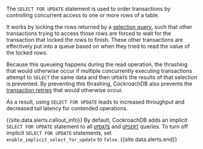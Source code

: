  The `SELECT FOR UPDATE` statement is used to order transactions by controlling concurrent access to one or more rows of a table.

It works by locking the rows returned by a [selection query][selection], such that other transactions trying to access those rows are forced to wait for the transaction that locked the rows to finish. These other transactions are effectively put into a queue based on when they tried to read the value of the locked rows.

Because this queueing happens during the read operation, the thrashing that would otherwise occur if multiple concurrently executing transactions attempt to `SELECT` the same data and then `UPDATE` the results of that selection is prevented.  By preventing this thrashing, CockroachDB also prevents the [transaction retries][retries] that would otherwise occur.

As a result, using `SELECT FOR UPDATE` leads to increased throughput and decreased tail latency for contended operations.

{{site.data.alerts.callout_info}}
By default, CockroachDB adds an implicit `SELECT FOR UPDATE` statement to all [`UPDATE`](update.html) and [`UPSERT`](upsert.html) queries. To turn off implicit `SELECT FOR UPDATE` statements, set `enable_implicit_select_for_update` to `false`.
{{site.data.alerts.end}}

<!-- Reference Links -->

[retries]: transactions.html#transaction-retries
[selection]: selection-queries.html
